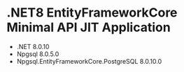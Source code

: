 # .NET8 EntityFrameworkCore Minimal API JIT Application

- .NET                                  8.0.10
- Npgsql                                8.0.5.0
- Npgsql.EntityFrameworkCore.PostgreSQL 8.0.10.0